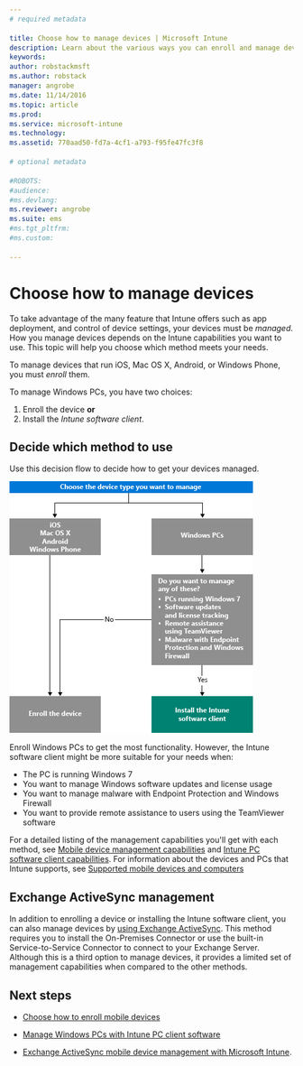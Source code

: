 ```yaml
---
# required metadata

title: Choose how to manage devices | Microsoft Intune
description: Learn about the various ways you can enroll and manage devices.
keywords:
author: robstackmsft
ms.author: robstack
manager: angrobe
ms.date: 11/14/2016
ms.topic: article
ms.prod:
ms.service: microsoft-intune
ms.technology:
ms.assetid: 770aad50-fd7a-4cf1-a793-f95fe47fc3f8

# optional metadata

#ROBOTS:
#audience:
#ms.devlang:
ms.reviewer: angrobe
ms.suite: ems
#ms.tgt_pltfrm:
#ms.custom:

---
```


# Choose how to manage devices

To take advantage of the many feature that Intune offers such as app deployment, and control of device settings, your devices must be *managed*. How you manage devices depends on the Intune capabilities you want to use.
This topic will help you choose which method meets your needs.

To manage devices that run iOS, Mac OS X, Android, or Windows Phone, you must *enroll* them.

To manage Windows PCs, you have two choices:

1. Enroll the device **or**
2. Install the *Intune software client*.

## Decide which method to use
Use this decision flow to decide how to get your devices managed.

![Decision flow for how to get your devices managed.](./media/choose-manage-method.png)

Enroll Windows PCs to get the most functionality. However, the Intune software client might be more suitable for your needs when:

- The PC is running Windows 7
- You want to manage Windows software updates and license usage
- You want to manage malware with Endpoint Protection and Windows Firewall
- You want to provide remote assistance to users using the TeamViewer software


For a detailed listing of the management capabilities you'll get with each method, see [Mobile device management capabilities](mobile-device-management-capabilities-in-microsoft-intune.md) and [Intune PC software client capabilities](windows-pc-management-capabilities-in-microsoft-intune.md).
For information about the devices and PCs that Intune supports, see [Supported mobile devices and computers](/intune/get-started/supported-mobile-devices-and-computers)


## Exchange ActiveSync management
In addition to enrolling a device or installing the Intune software client, you can also manage devices by [using Exchange ActiveSync](/intune/deploy-use/mobile-device-management-with-exchange-activesync-and-microsoft-intune). This method requires you to install the On-Premises Connector or use the built-in Service-to-Service Connector to connect to your Exchange Server.
Although this is a third option to manage devices, it provides a limited set of management capabilities when compared to the other methods.


## Next steps

- [Choose how to enroll mobile devices](/intune/get-started/choose-how-to-enroll-devices1)
- [Manage Windows PCs with Intune PC client software](/intune/deploy-use/manage-windows-pcs-with-microsoft-intune)



- [Exchange ActiveSync mobile device management with Microsoft Intune](/intune/deploy-use/mobile-device-management-with-exchange-activesync-and-microsoft-intune).
